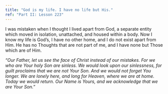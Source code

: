 ```yaml
---
title: "God is my life. I have no life but His."
ref: "Part II: Lesson 223"
---
```


I was mistaken when I thought I lived apart from God, a separate entity
which moved in isolation, unattached, and housed within a body. Now I
know my life is God’s, I have no other home, and I do not exist apart
from Him. He has no Thoughts that are not part of me, and I have none
but Those which are of Him.

*“Our Father, let us see the face of Christ instead of our mistakes. For
we who are Your holy Son are sinless. We would look upon our sinlessness,
for guilt proclaims that we are not Your Son. And we would not forget
You longer. We are lonely here, and long for Heaven, where we are at
home. Today we would return. Our Name is Yours, and we acknowledge that
we are Your Son.”*

